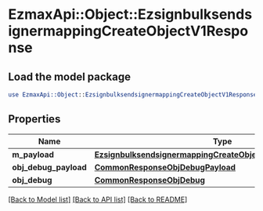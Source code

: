 # EzmaxApi::Object::EzsignbulksendsignermappingCreateObjectV1Response

## Load the model package
```perl
use EzmaxApi::Object::EzsignbulksendsignermappingCreateObjectV1Response;
```

## Properties
Name | Type | Description | Notes
------------ | ------------- | ------------- | -------------
**m_payload** | [**EzsignbulksendsignermappingCreateObjectV1ResponseMPayload**](EzsignbulksendsignermappingCreateObjectV1ResponseMPayload.md) |  | 
**obj_debug_payload** | [**CommonResponseObjDebugPayload**](CommonResponseObjDebugPayload.md) |  | [optional] 
**obj_debug** | [**CommonResponseObjDebug**](CommonResponseObjDebug.md) |  | [optional] 

[[Back to Model list]](../README.md#documentation-for-models) [[Back to API list]](../README.md#documentation-for-api-endpoints) [[Back to README]](../README.md)


